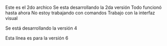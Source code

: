 Este es el 2do archico
Se esta desarrollando la 2da versión
Todo funcionó hasta ahora
No estoy trabajando con comandos
Trabajo con la interfaz visual

Se está desarrollando la versión 4

Esta línea es para la versión 6
